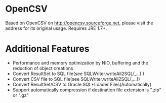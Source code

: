 # OpenCSV
Based on OpenCSV on http://opencsv.sourceforge.net, please visit the address for its original usage.
Requires JRE 1.7+.

# Additional Features
- Performance and memory optimization by NIO, buffering and the reduction of object creations 
- Convert ResultSet to SQL file(see SQLWriter.writeAll2SQL(<Resuleset>,...) )
- Convert CSV file to SQL file(see SQLWriter.writeAll2SQL(<CSVFilePath>,...))
- Convert ResultSet/CSV to Oracle SQL*Loader Files(Automatically)
- Support automatically compression if destination file extension is ".zip" or ".gz"
